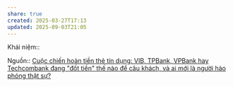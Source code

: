 ```yaml
---
share: true
created: 2025-03-27T17:13
updated: 2025-09-03T21:05
---
```

Khái niệm:: 

Nguồn:: [Cuộc chiến hoàn tiền thẻ tín dụng: VIB, TPBank, VPBank hay Techcombank đang "đốt tiền" thế nào để câu khách, và ai mới là người hào phóng thật sự?](https://genk.vn/cuoc-chien-hoan-tien-the-tin-dung-vib-tpbank-vpbank-hay-techcombank-dang-dot-tien-the-nao-de-cau-khach-va-ai-moi-la-nguoi-hao-phong-that-su-20250804162615694.chn)
